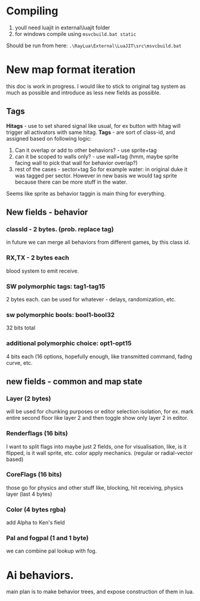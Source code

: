 # Compiling
1. youll need luajit in external\luajit folder
2. for windows compile using `msvcbuild.bat static`

Should be run from here: `.\RayLua\External\LuaJIT\src\msvcbuild.bat`

# New map format iteration
this doc is work in progress. I would like to stick to original tag system as much as possible and introduce as less new fields as possible.
## Tags
**Hitags** - use to set shared signal like usual, for ex button with hitag will trigger all activators with same hitag.
**Tags** - are sort of class-id, and assigned based on following logic:
1. Can it overlap or add to other behaviors? - use sprite+tag
2. can it be scoped to walls only? - use wall+tag (hmm, maybe sprite facing wall to pick that wall for behavior overlap?)
3. rest of the cases - sector+tag
So for example water:
in original duke it was tagged per sector.
However in new basis we would tag sprite because there can be more stuff in the water.

Seems like sprite as behavior taggin is main thing for everything.

## New fields - behavior
### classId - 2 bytes. (prob. replace tag)
in future we can merge all behaviors from different games, by this class id.
### RX,TX - 2 bytes each
blood system to emit receive.
### SW polymorphic tags: tag1-tag15
2 bytes each.
can be used for whatever - delays, randomization, etc.
### sw polymorphic bools: bool1-bool32
32 bits total
### additional polymorphic choice: opt1-opt15 
4 bits each (16 options, hopefully enough, like transmitted command, fadng curve, etc.
## new fields - common and map state
### Layer (2 bytes)
will be used for chunking purposes or editor selection isolation, for ex. mark entire second floor like layer 2 and then toggle show only layer 2 in editor.
### Renderflags (16 bits)
I want to split flags into maybe just 2 fields, one for visualisation, like, is it flipped, is it wall sprite, etc.
color apply mechanics. (regular or radial-vector based)
### CoreFlags (16 bits)
those go for physics and other stuff like, blocking, hit receiving, physics layer (last 4 bytes)
### Color (4 bytes rgba)
add Alpha to Ken's field
### Pal and fogpal (1 and 1 byte)
we can combine pal lookup with fog.

# Ai behaviors.
main plan is to make behavior trees, and expose construction of them in lua.
